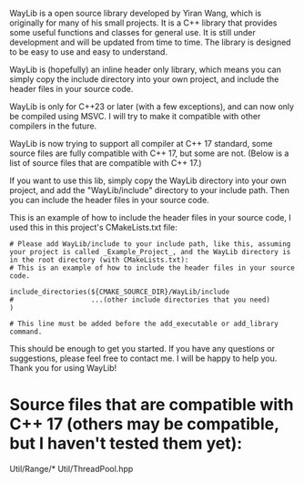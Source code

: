 WayLib is a open source library developed by Yiran Wang, which is originally for many of his small projects. It is a C++ library that provides some useful functions and classes for general use. It is still under development and will be updated from time to time. The library is designed to be easy to use and easy to understand.

WayLib is (hopefully) an inline header only library, which means you can simply copy the include directory into your own project, and include the header files in your source code.

WayLib is only for C++23 or later (with a few exceptions), and can now only be compiled using MSVC. I will try to make it compatible with other compilers in the future.

WayLib is now trying to support all compiler at C++ 17 standard, some source files are fully compatible with C++ 17, but some are not. (Below is a list of source files that are compatible with C++ 17.)

If you want to use this lib, simply copy the WayLib directory into your own project, and add the "WayLib/include" directory to your include path. Then you can include the header files in your source code.

This is an example of how to include the header files in your source code, I used this in this project's CMakeLists.txt file:

```
# Please add WayLib/include to your include path, like this, assuming your project is called _Example_Project_, and the WayLib directory is in the root directory (with CMakeLists.txt):
# This is an example of how to include the header files in your source code.

include_directories(${CMAKE_SOURCE_DIR}/WayLib/include
#                   ...(other include directories that you need)
)

# This line must be added before the add_executable or add_library command.
```

This should be enough to get you started. If you have any questions or suggestions, please feel free to contact me. I will be happy to help you. Thank you for using WayLib!

# Source files that are compatible with C++ 17 (others may be compatible, but I haven't tested them yet):
Util/Range/*
Util/ThreadPool.hpp